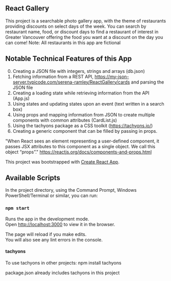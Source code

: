 ## React Gallery

This project is a searchable photo gallery app, with the theme of restaurants providing discounts on select days of the week. You can search by restaurant name, food, or discount days to find a restaurant of interest in Greater Vancouver offering the food you want at a discount on the day you can come! Note: All restaurants in this app are fictional

## Notable Technical Features of this App

0. Creating a JSON file with integers, strings and arrays (db.json)
1. Fetching information from a REST API, https://my-json-server.typicode.com/serena-ramley/ReactGallery/cards and parsing the JSON file
2. Creating a loading state while retrieving information from the API (App.js)
3. Using states and updating states upon an event (text written in a search box)
4. Using props and mapping information from JSON to create multiple components with common attributes (CardList.js)
5. Using the tachyons package as a CSS toolkit (https://tachyons.io/)
6. Creating a generic component that can be filled by passing in props.

"When React sees an element representing a user-defined component, it passes JSX attributes to this component as a single object. We call this object “props”."
https://reactjs.org/docs/components-and-props.html

This project was bootstrapped with [Create React App](https://github.com/facebook/create-react-app).

## Available Scripts

In the project directory, using the Command Prompt, Windows PowerShell/Terminal or similar, you can run:

### `npm start`

Runs the app in the development mode.<br />
Open [http://localhost:3000](http://localhost:3000) to view it in the browser.

The page will reload if you make edits.<br />
You will also see any lint errors in the console.

#### tachyons

To use tachyons in other projects:
npm install tachyons

package.json already includes tachyons in this project
